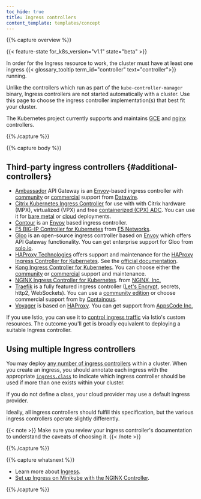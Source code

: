 ```yaml
---
toc_hide: true
title: Ingress controllers
content_template: templates/concept
---
```


{{% capture overview %}}

{{< feature-state for_k8s_version="v1.1" state="beta" >}}

In order for the Ingress resource to work, the cluster must have at least
one ingress {{< glossary_tooltip term_id="controller" text="controller">}} running.

Unlike the controllers which run as part of the `kube-controller-manager` binary, Ingress controllers
are not started automatically with a cluster. Use this page to choose the ingress controller implementation(s)
that best fit your cluster.

The Kubernetes project currently supports and maintains [GCE](https://git.k8s.io/ingress-gce/README.md) and
  [nginx](https://git.k8s.io/ingress-nginx/README.md) controllers.

{{% /capture %}}

{{% capture body %}}

## Third-party ingress controllers {#additional-controllers}

* [Ambassador](https://www.getambassador.io/) API Gateway is an [Envoy](https://www.envoyproxy.io)-based ingress
  controller with [community](https://www.getambassador.io/docs) or
  [commercial](https://www.getambassador.io/pro/) support from [Datawire](https://www.datawire.io/).
* [Citrix Kubernetes Ingress Controller](https://github.com/citrix/citrix-k8s-ingress-controller) for use with with Citrix hardware (MPX), virtualized (VPX) and free [containerized (CPX) ADC](https://www.citrix.com/products/citrix-adc/cpx-express.html). You can use it for [bare metal](https://github.com/citrix/citrix-k8s-ingress-controller/tree/master/deployment/baremetal) or [cloud](https://github.com/citrix/citrix-k8s-ingress-controller/tree/master/deployment) deployments.
* [Contour](https://github.com/heptio/contour) is an [Envoy](https://www.envoyproxy.io) based ingress controller.
* [F5 BIG-IP Controller for Kubernetes](http://clouddocs.f5.com/products/connectors/k8s-bigip-ctlr/latest) from
  [F5 Networks](https://f5.com/).
* [Gloo](https://gloo.solo.io) is an open-source ingress controller based on [Envoy](https://www.envoyproxy.io) which offers API Gateway functionality. You can get enterprise support for Gloo from [solo.io](https://www.solo.io).
* [HAProxy Technologies](https://www.haproxy.com/) offers support and maintenance for
  the [HAProxy Ingress Controller for
Kubernetes](https://github.com/haproxytech/kubernetes-ingress).
  See the [official documentation](https://www.haproxy.com/documentation/hapee/1-9r1/traffic-management/kubernetes-ingress-controller/).
* [Kong Ingress Controller for Kubernetes](https://github.com/Kong/kubernetes-ingress-controller). You can choose
  either the [community](https://discuss.konghq.com/c/kubernetes) or
  [commercial](https://konghq.com/kong-enterprise/) support and maintenance.
* [NGINX Ingress Controller for Kubernetes](https://www.nginx.com/products/nginx/kubernetes-ingress-controller).
  from [NGINX, Inc.](https://www.nginx.com/)
* [Traefik](https://traefik.io/) is a fully featured ingress controller
  ([Let's Encrypt](https://letsencrypt.org), secrets, http2, WebSockets). You can use a [community edition](https://traefik.io/#community) or choose commercial support from by [Containous](https://containo.us/services).
* [Voyager](https://appscode.com/products/voyager/) is based on [HAProxy](http://www.haproxy.org/). You can get support from [AppsCode Inc.](https://appscode.com)

If you use Istio, you can use it to [control ingress traffic](https://istio.io/docs/tasks/traffic-management/ingress/) via Istio's custom resources.
The outcome you'll get is broadly equivalent to deploying a suitable Ingress controller.

## Using multiple Ingress controllers

You may deploy [any number of ingress controllers](https://git.k8s.io/ingress-nginx/docs/user-guide/multiple-ingress.md#multiple-ingress-controllers)
within a cluster. When you create an ingress, you should annotate each ingress with the appropriate
[`ingress.class`](https://git.k8s.io/ingress-gce/docs/faq/README.md#how-do-i-run-multiple-ingress-controllers-in-the-same-cluster)
to indicate which ingress controller should be used if more than one exists within your cluster.

If you do not define a class, your cloud provider may use a default ingress provider.

Ideally, all ingress controllers should fulfill this specification, but the various ingress
controllers operate slightly differently.

{{< note >}}
Make sure you review your ingress controller's documentation to understand the caveats of choosing it.
{{< /note >}}

{{% /capture %}}

{{% capture whatsnext %}}

* Learn more about [Ingress](/docs/concepts/services-networking/ingress/).
* [Set up Ingress on Minikube with the NGINX Controller](/docs/tasks/access-application-cluster/ingress-minikube).

{{% /capture %}}
